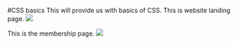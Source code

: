 #CSS basics
This will provide us with basics of CSS.
This is website landing page.
<img src="landing_page.png">

This is the membership page.
<img src="form.png">
